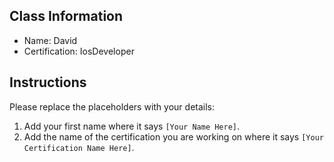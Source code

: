 ## Class Information
- Name: David
- Certification: IosDeveloper 

## Instructions
Please replace the placeholders with your details:
1. Add your first name where it says `[Your Name Here]`.  
2. Add the name of the certification you are working on where it says `[Your Certification Name Here]`.  
